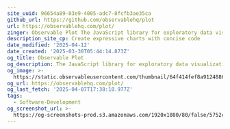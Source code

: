 ```yaml
---
site_uuid: 96654a89-03e9-4005-adc7-8fcfb3ae35ca
github_url: https://github.com/observablehq/plot
url: https://observablehq.com/plot/
zinger: Observable Plot The JavaScript library for exploratory data visualization
description_site_cp: Create expressive charts with concise code
date_modified: '2025-04-12'
date_created: '2025-03-30T05:44:14.873Z'
og_title: Observable Plot
og_description: The JavaScript library for exploratory data visualization
og_image: >-
  https://static.observableusercontent.com/thumbnail/64f414fef8a91248865f5759641b0cf537bc87c0aaf57dc368ffe673013eccaa.jpg
og_url: https://observablehq.com/plot/
og_last_fetch: '2025-04-07T17:38:10.977Z'
tags:
  - Software-Development
og_screenshot_url: >-
  https://og-screenshots-prod.s3.amazonaws.com/1920x1080/80/false/5752c33ffe026e21b2240cde4c4cc3e6f4bc2505e27ca0557d6f0f12168713ca.jpeg
---
```
















